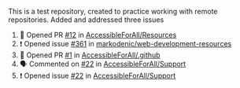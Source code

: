 This is a test repository, created to practice working with remote repositories.
Added and addressed three issues
<!--START_SECTION:activity-->
1. 💪 Opened PR [#12](https://github.com/AccessibleForAll/Resources/pull/12) in [AccessibleForAll/Resources](https://github.com/AccessibleForAll/Resources)
2. ❗️ Opened issue [#361](https://github.com/markodenic/web-development-resources/issues/361) in [markodenic/web-development-resources](https://github.com/markodenic/web-development-resources)
3. 💪 Opened PR [#1](https://github.com/AccessibleForAll/.github/pull/1) in [AccessibleForAll/.github](https://github.com/AccessibleForAll/.github)
4. 🗣 Commented on [#22](https://github.com/AccessibleForAll/Support/issues/22) in [AccessibleForAll/Support](https://github.com/AccessibleForAll/Support)
5. ❗️ Opened issue [#22](https://github.com/AccessibleForAll/Support/issues/22) in [AccessibleForAll/Support](https://github.com/AccessibleForAll/Support)
<!--END_SECTION:activity-->
